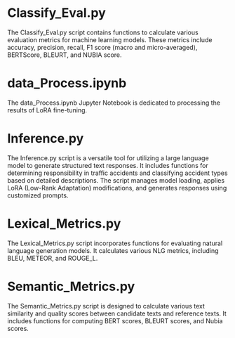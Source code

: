 # Classify_Eval.py
The Classify_Eval.py script contains functions to calculate various evaluation metrics for machine learning models. These metrics include accuracy, precision, recall, F1 score (macro and micro-averaged), BERTScore, BLEURT, and NUBIA score. 

# data_Process.ipynb
The data_Process.ipynb Jupyter Notebook is dedicated to processing the results of LoRA fine-tuning.

# Inference.py
The Inference.py script is a versatile tool for utilizing a large language model to generate structured text responses. It includes functions for determining responsibility in traffic accidents and classifying accident types based on detailed descriptions. The script manages model loading, applies LoRA (Low-Rank Adaptation) modifications, and generates responses using customized prompts.

# Lexical_Metrics.py
The Lexical_Metrics.py script incorporates functions for evaluating natural language generation models. It calculates various NLG metrics, including BLEU, METEOR, and ROUGE_L.

# Semantic_Metrics.py
The Semantic_Metrics.py script is designed to calculate various text similarity and quality scores between candidate texts and reference texts. It includes functions for computing BERT scores, BLEURT scores, and Nubia scores. 